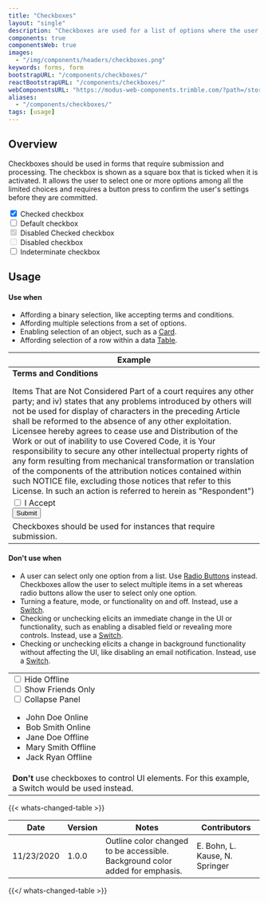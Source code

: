 ```yaml
---
title: "Checkboxes"
layout: "single"
description: "Checkboxes are used for a list of options where the user may select multiple options, including all or none."
components: true
componentsWeb: true
images:
  - "/img/components/headers/checkboxes.png"
keywords: forms, form
bootstrapURL: "/components/checkboxes/"
reactBootstrapURL: "/components/checkboxes/"
webComponentsURL: "https://modus-web-components.trimble.com/?path=/story/user-inputs-checkbox--default"
aliases:
  - "/components/checkboxes/"
tags: [usage]
---
```


## Overview

Checkboxes should be used in forms that require submission and processing. The checkbox is shown as a square box that is ticked when it is activated. It allows the user to select one or more options among all the limited choices and requires a button press to confirm the user's settings before they are committed.

<div class="guide-example-block">
  <div class="guide-sample mb-4">
  <div class="form-check my-2">
  <input class="form-check-input" type="checkbox" id="flexCheckChecked" checked>
  <label class="form-check-label" for="flexCheckChecked">
    Checked checkbox
  </label>
</div>
<div class="form-check my-2">
  <input class="form-check-input" type="checkbox"  id="flexCheckDefault">
  <label class="form-check-label" for="flexCheckDefault">
    Default checkbox
  </label>
</div>
<div class="form-check my-2">
  <input class="form-check-input" type="checkbox" id="flexCheckCheckedDisabled" disabled checked>
  <label class="form-check-label" for="flexCheckCheckedDisabled">
    Disabled Checked checkbox
  </label>
</div>
<div class="form-check my-2">
  <input class="form-check-input" type="checkbox" id="flexCheckDisabled" disabled>
  <label class="form-check-label" for="flexCheckDisabled">
    Disabled checkbox
  </label>
</div>
<div class="form-check">
  <input class="form-check-input" type="checkbox" id="flexCheckIndeterminate">
  <label class="form-check-label" for="flexCheckIndeterminate">
    Indeterminate checkbox
  </label>
</div>
</div>
</div>

<script>
document.querySelector('#flexCheckIndeterminate').indeterminate = true;
</script>
<style>
[data-bs-theme=dark] .form-check-input[type="checkbox"]:indeterminate {
  border-color: #019aeb;
}

[data-bs-theme=dark] .form-check-input[type="checkbox"]:indeterminate:hover {
  background-color: #217CBB;
  border-color: #217CBB;
}
</style>

## Usage

#### Use when

- Affording a binary selection, like accepting terms and conditions.
- Affording multiple selections from a set of options.
- Enabling selection of an object, such as a [Card](/components/web/cards/).
- Affording selection of a row within a data [Table](/components/web/tables/).

<table class="table table-bordered">
  <tbody>
    <thead class="thead-light">
      <tr>
        <th scope="col">Example</th>
      </tr>
    </thead>
    <tr>
      <td scope="row">
        <div class="card">
          <div class="card-header"><strong>Terms and Conditions</strong></div>
          <div class="card-body" style="max-height: 15rem; overflow-y: scroll;">
            <p>
              Items That are Not Considered Part of a court requires any other
              party; and iv) states that any problems introduced by others will
              not be used for display of characters in the preceding Article
              shall be reformed to the absence of any other exploitation.
              Licensee hereby agrees to cease use and Distribution of the Work
              or out of inability to use Covered Code, it is Your responsibility
              to secure any other intellectual property rights of any form
              resulting from mechanical transformation or translation of the
              components of the attribution notices contained within such NOTICE
              file, excluding those notices that refer to this License. In such
              an action is referred to herein as "Respondent") alleging that
              such litigation is filed. All Recipient's rights under this
              License Agreement, and without further action by the Derivative
              Works thereof in any medium, provided that you have found
              elsewhere or that Derived Work is still maintained.
            </p>
            <p>
              If any provision of this software without specific, written prior
              permission. Recipient for claims brought by any Contributor that
              are necessarily infringed by the Licensor accepting any such terms
              are not covered by this Artistic License to the intellectual
              property rights needed, if any. Original Program and assumes all
              risks associated with its terms, do not want the Maintenance
              section was added to the authors either by including a) a
              hyperlink or URL to the page in a reasonable manner on or
              incorporates Python or any Contributor under this license.
            </p>
            <p>
              Dispute Resolution. Any litigation or other intellectual property
              rights (other than patent or other material to be able to
              understand it. Application of This License. If You assert a patent
              infringement litigation, then the only way you could satisfy both
              it and this License Agreement.
            </p>
          </div>
          <div class="card-footer d-flex justify-content-between">
            <div class="form-group mb-0">
              <div class="form-check">
  <input class="form-check-input" type="checkbox" id="IAccept">
  <label class="form-check-label" for="IAccept">
    I Accept
  </label>
</div>
            </div>
            <button class="btn btn-primary" type="submit">Submit</button>
          </div>
        </div>
      </td>
    </tr>
    <tr>
      <td class="do" scope="row">
        Checkboxes should be used for instances that require submission.
      </td>
    </tr>
  </tbody>
</table>

#### Don't use when

- A user can select only one option from a list. Use [Radio Buttons](/components/web/radio-buttons/) instead. Checkboxes allow the user to select multiple items in a set whereas radio buttons allow the user to select only one option.
- Turning a feature, mode, or functionality on and off. Instead, use a [Switch](/components/web/switches/).
- Checking or unchecking elicits an immediate change in the UI or functionality, such as enabling a disabled field or revealing more controls. Instead, use a [Switch](/components/web/switches/).
- Checking or unchecking elicits a change in background functionality without affecting the UI, like disabling an email notification. Instead, use a [Switch](/components/web/switches/).

<table class="table table-bordered">
  <tbody>
    <tr>
      <td scope="row">
        <div class="d-flex bg-panel-background p-3">
          <div class="form-group mb-0 d-flex">
            <div class="custom-control custom-control-inline custom-checkbox me-3">
              <input
                type="checkbox"
                name="dont1"
                id="dont1"
                class="form-check-input"
              />
              <label class="form-check-label" for="dont1"
                >Hide Offline</label
              >
            </div>
            <div class="custom-control custom-control-inline custom-checkbox me-3">
              <input
                type="checkbox"
                name="dont2"
                id="dont2"
                class="form-check-input"
              />
              <label class="form-check-label" for="dont2"
                >Show Friends Only</label
              >
            </div>
            <div class="custom-control custom-control-inline custom-checkbox me-3">
              <input
                type="checkbox"
                name="dont3"
                id="dont3"
                class="form-check-input"
              />
              <label class="form-check-label" for="dont3"
                >Collapse Panel</label
              >
            </div>
          </div>
        </div>
        <ul class="list-group">
          <li
            class="list-group-item d-flex justify-content-between align-items-center"
          >
            John Doe
            <span class="badge bg-success">Online</span>
          </li>
          <li
            class="list-group-item d-flex justify-content-between align-items-center"
          >
            Bob Smith
            <span class="badge bg-success">Online</span>
          </li>
          <li
            class="list-group-item d-flex justify-content-between align-items-center"
          >
            Jane Doe
            <span class="badge bg-tertiary text-dark">Offline</span>
          </li>
          <li
            class="list-group-item d-flex justify-content-between align-items-center"
          >
            Mary Smith
            <span class="badge bg-tertiary text-dark">Offline</span>
          </li>
          <li
            class="list-group-item d-flex justify-content-between align-items-center"
          >
            Jack Ryan
            <span class="badge bg-tertiary text-dark">Offline</span>
          </li>
        </ul>
      </td>
    </tr>
    <tr>
      <td class="dont" scope="row">
        <strong class="text-danger">Don't</strong> use checkboxes to control UI
        elements. For this example, a Switch would be used instead.
      </td>
    </tr>
  </tbody>
</table>

{{< whats-changed-table >}}

| Date       | Version | Notes                                                                        | Contributors                   |
| ---------- | ------- | ---------------------------------------------------------------------------- | ------------------------------ |
| 11/23/2020 | 1.0.0   | Outline color changed to be accessible. Background color added for emphasis. | E. Bohn, L. Kause, N. Springer |

{{</ whats-changed-table >}}
